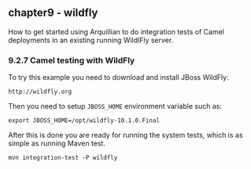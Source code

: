 chapter9 - wildfly
------------------

How to get started using Arquillian to do integration tests of Camel deployments in an existing running WildlFly server.

### 9.2.7 Camel testing with WildFly

To try this example you need to download and install JBoss WildFly:

    http://wildfly.org

Then you need to setup `JBOSS_HOME` environment variable such as:

    export JBOSS_HOME=/opt/wildfly-10.1.0.Final

After this is done you are ready for running the system tests, which is as simple as running Maven test.

    mvn integration-test -P wildfly

